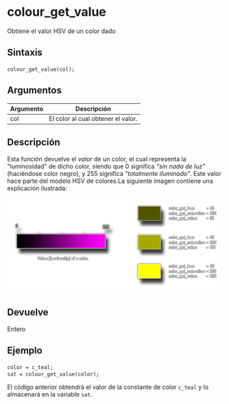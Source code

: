 # colour_get_value

Obtiene el valor HSV de un color dado

## Sintaxis

  
```gml  
colour_get_value(col);  
```  

## Argumentos

Argumento|Descripción|  
---|---|  
col|El color al cual obtener el valor.|  

## Descripción

Esta función devuelve el _valor_ de un color, el cual representa la "luminosidad" de dicho color, siendo que 0 significa _"sin nada de luz"_ (haciéndose color negro), y 255 significa _"totalmente iluminado"_. Este valor hace parte del modelo HSV de colores.La siguiente imagen contiene una explicación ilustrada:  

![](imagenes/get_val.png)

## Devuelve

Entero

## Ejemplo

  
```gml  
color = c_teal;  
sat = colour_get_value(color);  
```  
El código anterior obtendrá el valor de la constante de color `c_teal` y lo almacenará en la variable `sat`.